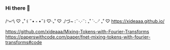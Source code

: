 ### Hi there 👋
/ᐢ⑅ᐢ\ ♡ ₊˚
꒰ ˶• ༝ •˶꒱ ♡‧₊˚ ♡ ./づ~ :¨·.·¨: ₊˚
`·..·‘ ₊˚ ♡
https://xideaaa.github.io/
https://github.com/xideaaa/Mixing-Tokens-with-Fourier-Transforms
https://paperswithcode.com/paper/fnet-mixing-tokens-with-fourier-transforms#code

<!--
**xideaaa/xideaaa** is a ✨ _special_ ✨ repository because its `README.md` (this file) appears on your GitHub profile.

Here are some ideas to get you started:

- 🔭 I’m currently working on ...
- 🌱 I’m currently learning ...
- 👯 I’m looking to collaborate on ...
- 🤔 I’m looking for help with ...
- 💬 Ask me about ...
- 📫 How to reach me: ...
- 😄 Pronouns: ...
- ⚡ Fun fact: ...
-->
